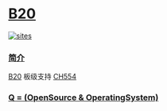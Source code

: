 # [B20](https://github.com/OS-Q/B20)

[![sites](http://182.61.61.133/link/resources/OSQ.png)](http://www.OS-Q.com)

### [简介](https://github.com/OS-Q/B20/wiki)

[B20](https://github.com/OS-Q/B20) 板级支持 [CH554](https://github.com/SoCXin/CH554)


### [Q = (OpenSource & OperatingSystem) ](http://www.OS-Q.com)
